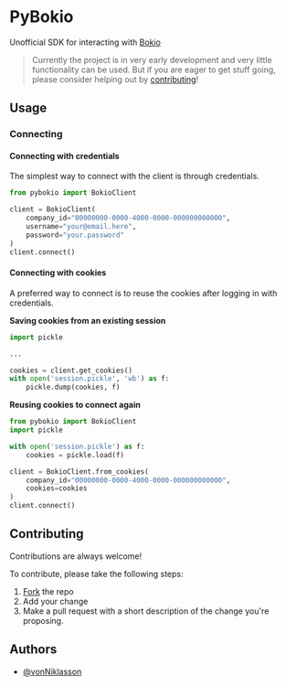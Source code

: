 # PyBokio

Unofficial SDK for interacting with [Bokio](https://www.bokio.se)

> Currently the project is in very early development and very little 
> functionality can be used. But if you are eager to get stuff going, 
> please consider helping out by [contributing](#contributing)!


## Usage

### Connecting

#### Connecting with credentials

The simplest way to connect with the client is through credentials.

```python
from pybokio import BokioClient

client = BokioClient(
    company_id="00000000-0000-4000-0000-000000000000",
    username="your@email.here",
    password="your.password"
)
client.connect()
```

#### Connecting with cookies

A preferred way to connect is to reuse the cookies after logging in with credentials.

**Saving cookies from an existing session**

```python
import pickle

...

cookies = client.get_cookies()
with open('session.pickle', 'wb') as f:
    pickle.dump(cookies, f)
```

**Reusing cookies to connect again**

```python
from pybokio import BokioClient
import pickle

with open('session.pickle') as f:
    cookies = pickle.load(f)

client = BokioClient.from_cookies(
    company_id="00000000-0000-4000-0000-000000000000",
    cookies=cookies
)
client.connect()
```

  
## Contributing

Contributions are always welcome!

To contribute, please take the following steps:

1. [Fork](https://github.com/vonNiklasson/PyBokio/fork) the repo
2. Add your change
3. Make a pull request with a short description of the change you're proposing.


## Authors

- [@vonNiklasson](https://www.github.com/vonNiklasson)

  
